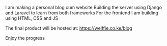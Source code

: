 I am making a personal blog cum website
Building the server using Django and Laravel to learn from both frameworks
For the frontend I am building using HTML, CSS and JS

The final product will be hosted at:
    https://welffie.co.ke/blog

Enjoy the progress